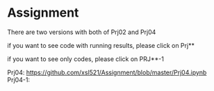 # Assignment

There are two versions with both of Prj02 and Prj04

 if you want to see code with running results, please click on Prj**
 
 if you want to see only codes, please click on PRJ**-1
 
 
Prj04:       https://github.com/xsl521/Assignment/blob/master/Prj04.ipynb
Prj04-1: 
